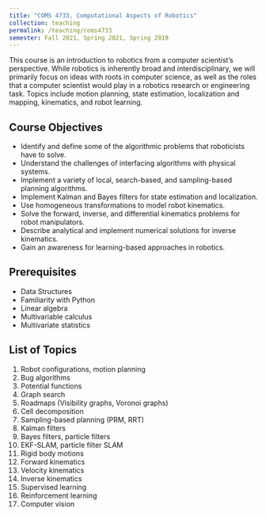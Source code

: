 ```yaml
---
title: "COMS 4733, Computational Aspects of Robotics"
collection: teaching
permalink: /teaching/coms4733
semester: Fall 2021, Spring 2021, Spring 2019
---
```


This course is an introduction to robotics from a computer scientist’s perspective. While robotics is inherently broad and interdisciplinary, we will primarily focus on ideas with roots in computer science, as well as the roles that a computer scientist would play in a robotics research or engineering task. Topics include motion planning, state estimation, localization and mapping, kinematics, and robot learning.

## Course Objectives
- Identify and define some of the algorithmic problems that roboticists have to solve.
- Understand the challenges of interfacing algorithms with physical systems.
- Implement a variety of local, search-based, and sampling-based planning algorithms.
- Implement Kalman and Bayes filters for state estimation and localization.
- Use homogeneous transformations to model robot kinematics.
- Solve the forward, inverse, and differential kinematics problems for robot manipulators.
- Describe analytical and implement numerical solutions for inverse kinematics.
- Gain an awareness for learning-based approaches in robotics.

## Prerequisites
- Data Structures
- Familiarity with Python
- Linear algebra
- Multivariable calculus
- Multivariate statistics

## List of Topics
1. Robot configurations, motion planning
2. Bug algorithms
3. Potential functions
4. Graph search
5. Roadmaps (Visibility graphs, Voronoi graphs)
6. Cell decomposition
7. Sampling-based planning (PRM, RRT)
8. Kalman filters
9. Bayes filters, particle filters
10. EKF-SLAM, particle filter SLAM
11. Rigid body motions
12. Forward kinematics
13. Velocity kinematics
14. Inverse kinematics
15. Supervised learning
16. Reinforcement learning
17. Computer vision
